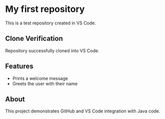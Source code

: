 # My first repository
This is a test repository created in VS Code.

## Clone Verification
Repository successfully cloned into VS Code.

## Features
- Prints a welcome message
- Greets the user with their name
## About
This project demonstrates GitHub and VS Code
integration with Java code.